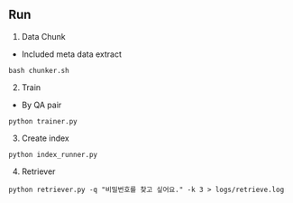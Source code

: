 ## Run

1. Data Chunk 
* Included meta data extract
```
bash chunker.sh
```

2. Train
* By QA pair
```
python trainer.py
```

3. Create index
```
python index_runner.py
```

4. Retriever
```
python retriever.py -q "비밀번호를 찾고 싶어요." -k 3 > logs/retrieve.log
```